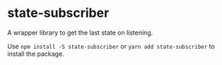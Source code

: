 # state-subscriber
A wrapper library to get the last state on listening.

Use
`npm install -S state-subscriber`
or
`yarn add state-subscriber`
to install the package.
